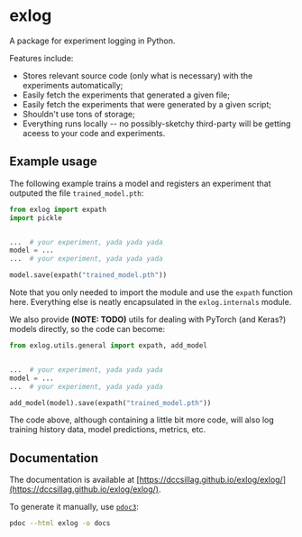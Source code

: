 # exlog

A package for experiment logging in Python.

Features include:

- Stores relevant source code (only what is necessary) with the experiments automatically;
- Easily fetch the experiments that generated a given file;
- Easily fetch the experiments that were generated by a given script;
- Shouldn't use tons of storage;
- Everything runs locally -- no possibly-sketchy third-party will be getting aceess to your code and experiments.

## Example usage

The following example trains a model and registers an experiment that outputed the file `trained_model.pth`:

```python
from exlog import expath
import pickle


...  # your experiment, yada yada yada
model = ...
...  # your experiment, yada yada yada

model.save(expath("trained_model.pth"))
```

Note that you only needed to import the module and use the `expath` function here. Everything else is neatly encapsulated in the `exlog.internals` module.

We also provide **(NOTE: TODO)** utils for dealing with PyTorch (and Keras?) models directly, so the code can become:

```python
from exlog.utils.general import expath, add_model


...  # your experiment, yada yada yada
model = ...
...  # your experiment, yada yada yada

add_model(model).save(expath("trained_model.pth"))
```

The code above, although containing a little bit more code, will also log training history data, model predictions, metrics, etc.

## Documentation

The documentation is available at [https://dccsillag.github.io/exlog/exlog/](https://dccsillag.github.io/exlog/exlog/).

To generate it manually, use [`pdoc3`](https://pdoc3.github.io/pdoc/):

```sh
pdoc --html exlog -o docs
```
